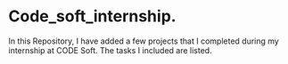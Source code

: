 # Code_soft_internship.
In this Repository, I have added a few projects that I completed during my internship at CODE Soft. The tasks I included are listed.
 
